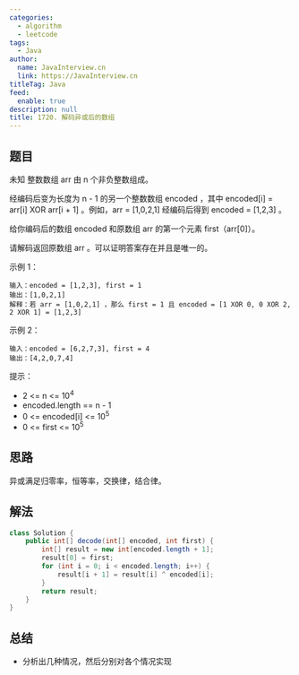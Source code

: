 ```yaml
---
categories: 
  - algorithm
  - leetcode
tags: 
  - Java
author: 
  name: JavaInterview.cn
  link: https://JavaInterview.cn
titleTag: Java
feed: 
  enable: true
description: null
title: 1720. 解码异或后的数组
---
```


## 题目

未知 整数数组 arr 由 n 个非负整数组成。

经编码后变为长度为 n - 1 的另一个整数数组 encoded ，其中 encoded[i] = arr[i] XOR arr[i + 1] 。例如，arr = [1,0,2,1] 经编码后得到 encoded = [1,2,3] 。

给你编码后的数组 encoded 和原数组 arr 的第一个元素 first（arr[0]）。

请解码返回原数组 arr 。可以证明答案存在并且是唯一的。



示例 1：
    
    输入：encoded = [1,2,3], first = 1
    输出：[1,0,2,1]
    解释：若 arr = [1,0,2,1] ，那么 first = 1 且 encoded = [1 XOR 0, 0 XOR 2, 2 XOR 1] = [1,2,3]
示例 2：

    输入：encoded = [6,2,7,3], first = 4
    输出：[4,2,0,7,4]


提示：

* 2 <= n <= 10<sup>4</sup>
* encoded.length == n - 1
* 0 <= encoded[i] <= 10<sup>5</sup>
* 0 <= first <= 10<sup>5</sup>

## 思路

异或满足归零率，恒等率，交换律，结合律。

## 解法
```java
class Solution {
    public int[] decode(int[] encoded, int first) {
        int[] result = new int[encoded.length + 1];
        result[0] = first;
        for (int i = 0; i < encoded.length; i++) {
            result[i + 1] = result[i] ^ encoded[i];
        }
        return result;
    }
}

```

## 总结

- 分析出几种情况，然后分别对各个情况实现 

